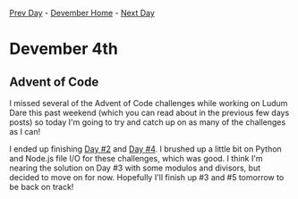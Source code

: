 [Prev Day](../3/README.md) - [Devember Home](../README.md) - [Next Day](../5/README.md)

# Devember 4th

## Advent of Code
I missed several of the Advent of Code challenges while working on Ludum Dare this past weekend (which you can read about in the previous few days posts) so today I'm going to try and catch up on as many of the challenges as I can! 

I ended up finishing [Day #2](./checksum.py) and [Day #4](./passphrase.js). I brushed up a little bit on Python and Node.js file I/O for these challenges, which was good. I think I'm nearing the solution on Day #3 with some modulos and divisors, but decided to move on for now. Hopefully I'll finish up #3 and #5 tomorrow to be back on track!